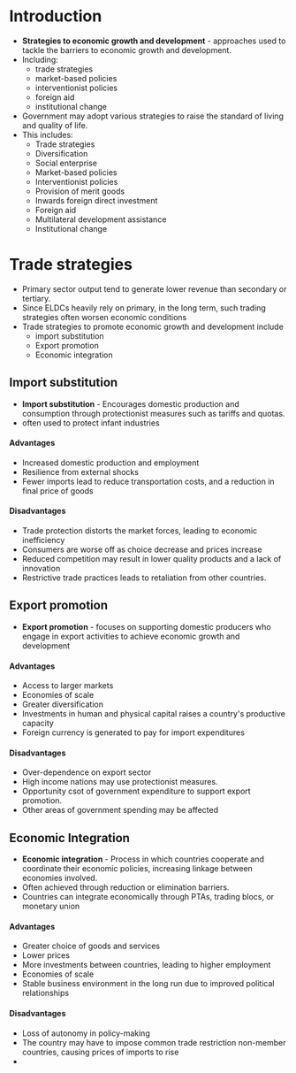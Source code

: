# Introduction
- **Strategies to economic growth and development** - approaches used to tackle the barriers to economic growth and development. 
- Including:
	- trade strategies
	- market-based policies
	- interventionist policies
	- foreign aid
	- institutional change
- Government may adopt various strategies to raise the standard of living and quality of life. 
- This includes:
	- Trade strategies
	- Diversification
	- Social enterprise
	- Market-based policies
	- Interventionist policies
	- Provision of merit goods
	- Inwards foreign direct investment
	- Foreign aid
	- Multilateral development assistance 
	- Institutional change 
# Trade strategies
- Primary sector output tend to generate lower revenue than secondary or tertiary. 
- Since ELDCs heavily rely on primary, in the long term, such trading strategies often worsen economic conditions
- Trade strategies to promote economic growth and development include
	- import substitution
	- Export promotion
	- Economic integration
## Import substitution
- **Import substitution** - Encourages domestic production and consumption through protectionist measures such as tariffs and quotas. 
- often used to protect infant industries
#### Advantages 
- Increased domestic production and employment
- Resilience from external shocks
- Fewer imports lead to reduce transportation costs, and a reduction in final price of goods
#### Disadvantages
- Trade protection distorts the market forces, leading to economic inefficiency
- Consumers are worse off as choice decrease and prices increase
- Reduced competition may result in lower quality products and a lack of innovation
- Restrictive trade practices leads to retaliation from other countries. 
## Export promotion
- **Export promotion** - focuses on supporting domestic producers who engage in export activities to achieve economic growth and development
#### Advantages
- Access to larger markets
- Economies of scale
- Greater diversification
- Investments in human and physical capital raises a country's productive capacity
- Foreign currency is generated to pay for import expenditures
#### Disadvantages
- Over-dependence on export sector
- High income nations may use protectionist measures.
- Opportunity csot of government expenditure to support export promotion.
- Other areas of government spending may be affected
## Economic Integration
- **Economic integration** - Process in which countries cooperate and coordinate their economic policies, increasing linkage between economies involved.
- Often achieved through reduction or elimination barriers.
- Countries can integrate economically through PTAs, trading blocs, or monetary union
#### Advantages
- Greater choice of goods and services
- Lower prices
- More investments between countries, leading to higher employment
- Economies of scale
- Stable business environment in the long run due to improved political relationships
#### Disadvantages
- Loss of autonomy in policy-making
- The country may have to impose common trade restriction non-member countries, causing prices of imports to rise
- 